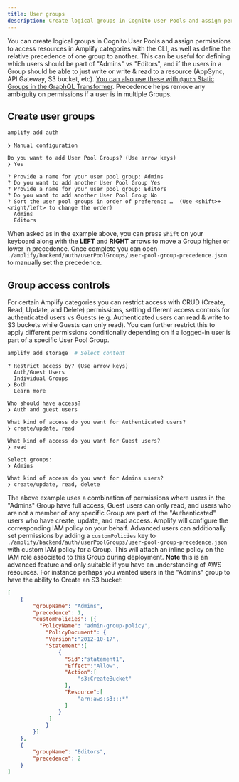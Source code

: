 ```yaml
---
title: User groups
description: Create logical groups in Cognito User Pools and assign permissions to access resources in Amplify categories with the Amplify CLI.
---
```


You can create logical groups in Cognito User Pools and assign permissions to access resources in Amplify categories with the CLI, as well as define the relative precedence of one group to another. This can be useful for defining which users should be part of "Admins" vs "Editors", and if the users in a Group should be able to just write or write & read to a resource (AppSync, API Gateway, S3 bucket, etc). [You can also use these with `@auth` Static Groups in the GraphQL Transformer](~/cli/graphql-transformer/auth.md#static-group-authorization). Precedence helps remove any ambiguity on permissions if a user is in multiple Groups.

## Create user groups

```bash
amplify add auth
```

```console
❯ Manual configuration

Do you want to add User Pool Groups? (Use arrow keys)
❯ Yes

? Provide a name for your user pool group: Admins
? Do you want to add another User Pool Group Yes
? Provide a name for your user pool group: Editors
? Do you want to add another User Pool Group No
? Sort the user pool groups in order of preference …  (Use <shift>+<right/left> to change the order)
  Admins
  Editors
```

When asked as in the example above, you can press `Shift` on your keyboard along with the **LEFT** and **RIGHT** arrows to move a Group higher or lower in precedence. Once complete you can open `./amplify/backend/auth/userPoolGroups/user-pool-group-precedence.json` to manually set the precedence.

## Group access controls

For certain Amplify categories you can restrict access with CRUD (Create, Read, Update, and Delete) permissions, setting different access controls for authenticated users vs Guests (e.g. Authenticated users can read & write to S3 buckets while Guests can only read). You can further restrict this to apply different permissions conditionally depending on if a logged-in user is part of a specific User Pool Group.

```bash
amplify add storage  # Select content
```

```console
? Restrict access by? (Use arrow keys)
  Auth/Guest Users
  Individual Groups
❯ Both
  Learn more

Who should have access?
❯ Auth and guest users

What kind of access do you want for Authenticated users?
❯ create/update, read

What kind of access do you want for Guest users?
❯ read

Select groups:
❯ Admins

What kind of access do you want for Admins users?
❯ create/update, read, delete
```

The above example uses a combination of permissions where users in the "Admins" Group have full access, Guest users can only read, and users who are not a member of any specific Group are part of the "Authenticated" users who have create, update, and read access. Amplify will configure the corresponding IAM policy on your behalf. Advanced users can additionally set permissions by adding a `customPolicies` key to `./amplify/backend/auth/userPoolGroups/user-pool-group-precedence.json` with custom IAM policy for a Group. This will attach an inline policy on the IAM role associated to this Group during deployment. **Note**  this is an advanced feature and only suitable if you have an understanding of AWS resources. For instance perhaps you wanted users in the "Admins" group to have the ability to Create an S3 bucket:

```json
[
    {
        "groupName": "Admins",
        "precedence": 1,
        "customPolicies": [{
          "PolicyName": "admin-group-policy",
        	"PolicyDocument": {
            "Version":"2012-10-17",
            "Statement":[
                {
                  "Sid":"statement1",
                  "Effect":"Allow",
                  "Action":[
                      "s3:CreateBucket"
                  ],
                  "Resource":[
                      "arn:aws:s3:::*"
                  ]
                }
             ]
         	}
        }]
    },
    {
        "groupName": "Editors",
        "precedence": 2
    }
]
```
